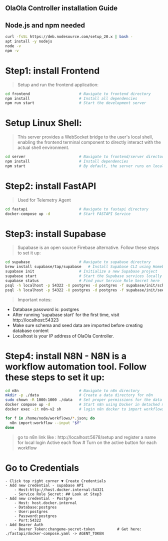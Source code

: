 ## OlaOla Controller installation Guide

## Node.js and npm needed
```bash
curl -fsSL https://deb.nodesource.com/setup_20.x | bash -
apt install -y nodejs
node -v  
npm -v
```

# Step1: install Frontend 
> Setup and run the frontend application:

```bash
cd frontend                      # Navigate to frontend directory
npm install                      # Install all dependencies
npm run start                    # Start the development server
```

# Setup Linux Shell:  
> This server provides a WebSocket bridge to the user's local shell, enabling the frontend terminal component to directly interact with the actual shell environment.

```bash
cd server                        # Navigate to frontend/server directory
npm install                      # Install dependencies
npm start                        # By default, the server runs on localhost:3001. The frontend terminal will automatically connect via WebSocket.
```

# Step2: install FastAPI 
>Used for Telemetry Agent

```bash
cd fastapi                       # Navigate to fastapi directory
docker-compose up -d             # Start FASTAPI Service
```

# Step3: install Supabase 
> Supabase is an open source Firebase alternative. Follow these steps to set it up:

```bash
cd supabase                      # Navigate to supabase directory
brew install supabase/tap/supabase   # Install Supabase CLI using Homebrew
supabase init                    # Initialize a new Supabase project
supabase start                   # Start the Supabase services locally
supabase status                  # Find your Service Role Secret here
psql -h localhost -p 54322 -U postgres -d postgres -f supabase/init/schema.sql   # Import database schema
psql -h localhost -p 54322 -U postgres -d postgres -f supabase/init/seed.sql     # Import initial data
```

> Important notes:
- Database password is: postgres
- After running 'supabase start' for the first time, visit http://localhost:54323 
- Make sure schema and seed data are imported before creating database content
- Localhost is your IP address of OlaOla Controller.

# Step4: install N8N - N8N is a workflow automation tool. Follow these steps to set it up:

```bash
cd n8n                           # Navigate to n8n directory
mkdir -p ./data                  # Create a data directory for n8n
sudo chown -R 1000:1000 ./data   # Set proper permissions for the data directory
docker compose up -d             # Start n8n using Docker in detached mode
docker exec -it n8n-v2 sh        # login n8n docker to import workflows
```

```bash
for f in /home/node/workflows/*.json; do
  n8n import:workflow --input "$f"
done
```

> go to n8n link like : http://localhost:5678/setup and register a name for local login
> Active each flow   # Turn on the active button for each workflow
# Go to Credentials 
    - Click top right corner ▼ Create Credentials 
    - Add new credential - supabase API 
        - Host:http://host.docker.internal:54321 
        - Service Role Secret: ## Look at Step3
    - Add new credential - Postgre
        - Host: host.docker.internal
        - Database:postgres
        - User:postgres
        - Password:postgres
        - Port:54322
    - Add Bearer Auth
        - Bearer Token:changeme-secret-token          # Get here: ./fastapi/docker-compose.yaml -> AGENT_TOKEN
